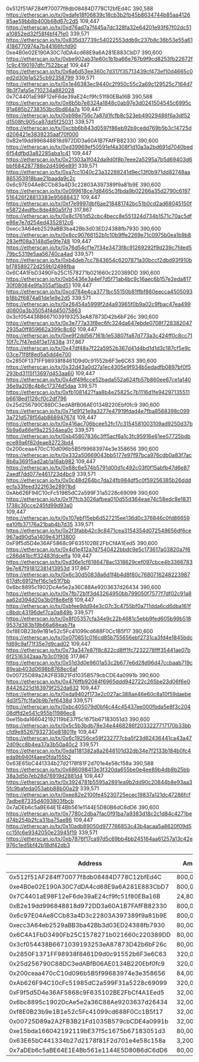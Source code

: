 0x512f51AF284ff70077f8db08484D778C12bfEd4C
    390,588 https://etherscan.io/tx/0xdafe18f06839c18cb3b2fb45b8634744b85aa412685ae59bb8b400b68d67c2d5
    109,447 https://etherscan.io/tx/0xd76ad7a7f445a7dc328fa32e64201e93f67f02dc51a10852ed32f58f4bf47fe0
    339,571 https://etherscan.io/tx/0x835d37739c54022553ddb9c237b8c36b53e55a614186770974a7b44166fcfd90
0xe4B0e02E190A30C7dDA4cd68E9a6A281E883CbD7
    390,600 https://etherscan.io/tx/0xbe902ab31e60c1b1ba66e767b9f9cd8253fb22672f1c9c4190197dfc7522bcaf
    109,447 https://etherscan.io/tx/0x6a6d53ee360c7d317f35713439cf473ef10d4665c0ed2d30b1a525cb92358799
    339,571 https://etherscan.io/tx/0x1e46383ec9440c2f950c55c2a69c129525c7164d79b3f7afa5e710234a882028
0x7C4401aE98F12eF6de39aE24cf9fc51f80EBa16B
    390,588 https://etherscan.io/tx/0x6b5b7e8324a1848c0ab97e3d0241504545c6995c91a685b2738353bc6bd84a7a
    109,447 https://etherscan.io/tx/0xb98e756c7a87d1fcfb8c523eb49029486f6a3df52d1508fc905ca87dd5f25031
    339,571 https://etherscan.io/tx/0xcbb6b843d0597f86eb92b9cedd769b5b3c14725dd206421e3839235aaf70f000
0xB2e19dd996848818d972DD3a60A1B7FAfFB82330
    390,600 https://etherscan.io/tx/0xd39969ef50591ef4a308f1d10a3a2bd691d7040bed6f54dfbd3a82285aba1c41
    109,447 https://etherscan.io/tx/0x21303a1f042da9d0f8b7eee2a5295a7b5d69403d6bbf684287788e2d4596e891
    339,571 https://etherscan.io/tx/0xa7cc1040c23a32288241d9ec13f0b971dd82748aa865353918bae21baada9c2c
0x6c97E04Ae8CCb83a4D3c22803A397389f9a81b9E
    390,600 https://etherscan.io/tx/0x099618ce7d8465c3fbda9b02266a35d2790c6197516426f28813383e95688437
    109,447 https://etherscan.io/tx/0xf7e9997dbf6ae218481742bc51b0cd2ad68045150fe58724edfbc8de480a5f7d
    317,867 https://etherscan.io/tx/0x8c1761d52cbc4becc8e551324d734b1571c70ac5dfe86e7e7d254ed4352812c6
0xecc3A64eb2529aBB3ba42Bb3d03ED24388fb7930
    390,600 https://etherscan.io/tx/0x8cc90766152b1c10b9ffe2269e71c0975b0ea1b9b8283eff08a3148d5e9fe748
    109,447 https://etherscan.io/tx/0x76d54cf1e7f34e3473f8c91269292f9d239c7fded579bc5319e5aa56740ca4ad
    339,571 https://etherscan.io/tx/0xb4deb7cc7843654c6207871a30bccf2dbd93f910bbf78589272d259b12498fba
0x6C4A1FbD3490Fb25C1578271b021660c220389DD
    390,600 https://etherscan.io/tx/0xb5436e3a4ef7d5f71ab4bc9c16aec6b157e2eda81730f08084e9fa355af5bd51
    109,447 https://etherscan.io/tx/0xcd784e4ca3771bc55150b81ffbf860eecca4505093b18b2f6874a61de1e9e2d5
    339,571 https://etherscan.io/tx/0x26454a5999f2d4a93965f0b9a02c9fbac47ea499d0800a3b35054f4d45075863
0x3cf054438B6671039193253eA87873D42b6bF26c
    390,600 https://etherscan.io/tx/0x3e777a33f8ec6fc324da647ebde0708f7283820472935a0ff859662a399c8c60
    109,447 https://etherscan.io/tx/0xe9f2dd567161b1e53807fa87d773a3c424ff0c8cc7110f7c7f47ed4f3e17438a
    317,867 https://etherscan.io/tx/0x47df48a7f22a5952b367d41d4bd1d1d3c187cf5e9c03ce71f8f8ed5a5dd4e700
0x2850F1371FF98938f8461D9d0c91552b6F3e6C63
    390,600 https://etherscan.io/tx/0x32d43a0d27a1ec4305e9f934b5edadfb0897bf0f5293bd3115f13697d453aa60
    109,447 https://etherscan.io/tx/0x4df496cce52bada552a624fb57b860ee67ce1a14036e9a208c4b8c17374d5daa
    339,571 https://etherscan.io/tx/0xfb1081427faa8b4e25825c7b1116d1fe94297135511b6618ed1126cf0c2df796
0x25d256790C88DC3edABfB06AE0134B220Ebf0fc9
    390,600 https://etherscan.io/tx/0x71d9121e9a3277e47919fdad4e7fba8568398c0993a721d578f56ab868947674
    109,447 https://etherscan.io/tx/0x416ac706bcee52fc17c3154581003109ad9250d37b5b9a6a66ef9a22534aea0c
    339,571 https://etherscan.io/tx/0xb45807836c3ff5acf6a1c3fc95916e61ee57725bdbece89a6f82deae82723bd4
0x200ceaa470cC10d096b5B5f99683974e3e358656
    390,600 https://etherscan.io/tx/0x332a50669043bb5177e97f97bca976cdb0a83f7ac8b8a36915ad2ab1a16ab982
    109,447 https://etherscan.io/tx/0x68c6e574b5791d00d1c492c03f0f15abfb47d6e872aedf7dd077e461723d4bc9
    339,571 https://etherscan.io/tx/0x0c48d264bc7da24fb984df5c0f59256385b26dddecfa33feed322f63e28911bd
0xAb626F94C10cFc51985dC2a599F31a5228c69099
    390,600 https://etherscan.io/tx/0x1f7fcb3026afbea010d55d364eae74c58edc8e18311738c30cce245fd99d93a0  
    109,447 https://etherscan.io/tx/0x107ebf15eb6d527215ee136d0c376846c0fd86659ea10fb37176a21bab4b7d35
    339,571 https://etherscan.io/tx/0x2f3fabb42c9c8471cea3154354d072548656df6ce967ad90d5a1409e43f13800
0xF9f5d5D4e36AF5868c9F635102BE2FbCf4A1Eed5
    390,600 https://etherscan.io/tx/0x4d1e412a7d7540422bbdc9e5c173617a03820a7f6c286d41bcff32483fdceffa
    109,447 https://etherscan.io/tx/0xd36e1cf6186478ac1318629cef097cbce4b33667839e7e87f91812381413953d
    317,867 https://etherscan.io/tx/0x6c30d50838a6d1f4b4d8f80c7680716248223987617dfc6912fef16c1e51f7bb
0x6bc8895c1902DcAe5e2a36C88Ae9203637d26434
    390,600 https://etherscan.io/tx/0x7fb72b1f3d43264950bb799050f7577f7df02c91a8aa62d394d20a3b0f8e8ef8
    109,447 https://etherscan.io/tx/0xbfee9dd94e3c07c3c4755bf0a711dda6cd6dba161fc8bdc43196def7ca0a849b
    339,571 https://etherscan.io/tx/0x8f05357cfa34e9c22b4681c5ebb9fed605b99b5189537d383b19b66a68eab7fa
0xf8E0B23b9e1B1e52c5Fc41099cd688F0Cc1B5f17
    390,600 https://etherscan.io/tx/0x070851c016cd85b755656ebf2731ca3fd4e1845bdcfd89c9af71f35e7d9cad02
    109,447 https://etherscan.io/tx/0x73a347e87f8c822cd8ff1fc7232278fff35441ae07b6f2516342aaa7b3c01906
    317,867 https://etherscan.io/tx/0x51d3d0e9601a53c2b677e6d28d96d47ccbaab719c89eab403d0698b8768ec6af
0x00725D89a2A2FB3B21Fd1035B579cbCDE4a0991b
    390,600 https://etherscan.io/tx/0x476ffb92084f6965ddd942722c265be23d06f6e084426221d163979f252da632
    109,447 https://etherscan.io/tx/0xda9402f173e2c027ac388ae46e60c8a10f59daebe4d3f57fc1fa0b9b7ef6438d
    339,571 https://etherscan.io/tx/0xbc405079d0bf4c44c45437ee000fbda5e8f3c20408dffd2e541c955b11986ec8
0xe15bda166042192119bE37f5c1675b67183051d3
    390,600 https://etherscan.io/tx/0x5c5b3bdb78e34e4468286f2033227717170b33bbcfd9e85267932730e81801fe
    109,447 https://etherscan.io/tx/0x6c19256ce59f232777cba5f23d82436441ca43a472d09cc8b4ea37a3b50a40c2
    339,571 https://etherscan.io/tx/0xda1181382a8a2648101d32db34e7f2133b184b0fc4eda9b940f4aee0fda155b2
0x63E65bC441334b27d2178f81F2d701e4e58c158a
    390,588 https://etherscan.io/tx/0x686098413e3f320da655be0e4ee89b4db8b25bb38a3d5b7eb28d76919d2881d4
    109,447 https://etherscan.io/tx/0x3924781b5595a2891ea9b2dd90c20844b8e93aa35fc9bafeda053abb88b00a29
    339,571 https://etherscan.io/tx/0xee82e2100fe45230725ecec19837a121dc47286fcf7adbe87335d4093803fbcb
0x7aDEb6c5aBE64E1E4Bb561e1144E5D80B6dC6dD6
    390,600 https://etherscan.io/tx/0x7780c2dba7fac0f91ba7a9383d18c2c1d84c4271bed74b254b2fca31ba75ae86
    109,447 https://etherscan.io/tx/0x10adb89050d977766853c43b4acaa5a8620f09d5cc15fc6e9342050e23945f19
    339,571 https://etherscan.io/tx/0xb7876f17ca97d5c69bb4bb245164aa61257a13c42e976c1ed5bf42b18df42db3


| Address | Amount, GOL | Proposal | Vote #1 | Vote #2 (transfer) |
|---|---|---|---|---|
| 0x512f51AF284ff70077f8db08484D778C12bfEd4C | 800,000,000,000 | [transaction](https://etherscan.io/tx/0xdafe18f06839c18cb3b2fb45b8634744b85aa412685ae59bb8b400b68d67c2d5) | [transaction](https://etherscan.io/tx/0xd76ad7a7f445a7dc328fa32e64201e93f67f02dc51a10852ed32f58f4bf47fe0) | [transaction](https://etherscan.io/tx/0x835d37739c54022553ddb9c237b8c36b53e55a614186770974a7b44166fcfd90) |
| 0xe4B0e02E190A30C7dDA4cd68E9a6A281E883CbD7 | 800,000,000,000 | [transaction](https://etherscan.io/tx/0xbe902ab31e60c1b1ba66e767b9f9cd8253fb22672f1c9c4190197dfc7522bcaf) | [transaction](https://etherscan.io/tx/0x6a6d53ee360c7d317f35713439cf473ef10d4665c0ed2d30b1a525cb92358799) | [transaction](https://etherscan.io/tx/0x1e46383ec9440c2f950c55c2a69c129525c7164d79b3f7afa5e710234a882028) |
| 0x7C4401aE98F12eF6de39aE24cf9fc51f80EBa16B | 24,800,000,000  | [transaction](https://etherscan.io/tx/0x6b5b7e8324a1848c0ab97e3d0241504545c6995c91a685b2738353bc6bd84a7a) | [transaction](https://etherscan.io/tx/0xb98e756c7a87d1fcfb8c523eb49029486f6a3df52d1508fc905ca87dd5f25031) | [transaction](https://etherscan.io/tx/0xcbb6b843d0597f86eb92b9cedd769b5b3c14725dd206421e3839235aaf70f000) |
| 0xB2e19dd996848818d972DD3a60A1B7FAfFB82330 | 800,000,000,000 | [transaction](https://etherscan.io/tx/0xd39969ef50591ef4a308f1d10a3a2bd691d7040bed6f54dfbd3a82285aba1c41) | [transaction](https://etherscan.io/tx/0x21303a1f042da9d0f8b7eee2a5295a7b5d69403d6bbf684287788e2d4596e891) | [transaction](https://etherscan.io/tx/0xa7cc1040c23a32288241d9ec13f0b971dd82748aa865353918bae21baada9c2c) |
| 0x6c97E04Ae8CCb83a4D3c22803A397389f9a81b9E | 800,000,000,000 | [transaction](https://etherscan.io/tx/0x099618ce7d8465c3fbda9b02266a35d2790c6197516426f28813383e95688437) | [transaction](https://etherscan.io/tx/0xf7e9997dbf6ae218481742bc51b0cd2ad68045150fe58724edfbc8de480a5f7d) | [transaction](https://etherscan.io/tx/0x8c1761d52cbc4becc8e551324d734b1571c70ac5dfe86e7e7d254ed4352812c6) |
| 0xecc3A64eb2529aBB3ba42Bb3d03ED24388fb7930 | 80,000,000,000  | [transaction](https://etherscan.io/tx/0x8cc90766152b1c10b9ffe2269e71c0975b0ea1b9b8283eff08a3148d5e9fe748) | [transaction](https://etherscan.io/tx/0x76d54cf1e7f34e3473f8c91269292f9d239c7fded579bc5319e5aa56740ca4ad) | [transaction](https://etherscan.io/tx/0xb4deb7cc7843654c6207871a30bccf2dbd93f910bbf78589272d259b12498fba) |
| 0x6C4A1FbD3490Fb25C1578271b021660c220389DD | 80,000,000,000  | [transaction](https://etherscan.io/tx/0xb5436e3a4ef7d5f71ab4bc9c16aec6b157e2eda81730f08084e9fa355af5bd51) | [transaction](https://etherscan.io/tx/0xcd784e4ca3771bc55150b81ffbf860eecca4505093b18b2f6874a61de1e9e2d5) | [transaction](https://etherscan.io/tx/0x26454a5999f2d4a93965f0b9a02c9fbac47ea499d0800a3b35054f4d45075863) |
| 0x3cf054438B6671039193253eA87873D42b6bF26c | 80,000,000,000  | [transaction](https://etherscan.io/tx/0x3e777a33f8ec6fc324da647ebde0708f7283820472935a0ff859662a399c8c60) | [transaction](https://etherscan.io/tx/0xe9f2dd567161b1e53807fa87d773a3c424ff0c8cc7110f7c7f47ed4f3e17438a) | [transaction](https://etherscan.io/tx/0x47df48a7f22a5952b367d41d4bd1d1d3c187cf5e9c03ce71f8f8ed5a5dd4e700) |
| 0x2850F1371FF98938f8461D9d0c91552b6F3e6C63 | 320,000,000,000 | [transaction](https://etherscan.io/tx/0x32d43a0d27a1ec4305e9f934b5edadfb0897bf0f5293bd3115f13697d453aa60) | [transaction](https://etherscan.io/tx/0x4df496cce52bada552a624fb57b860ee67ce1a14036e9a208c4b8c17374d5daa) | [transaction](https://etherscan.io/tx/0xfb1081427faa8b4e25825c7b1116d1fe94297135511b6618ed1126cf0c2df796) |
| 0x25d256790C88DC3edABfB06AE0134B220Ebf0fc9 | 320,000,000,000 | [transaction](https://etherscan.io/tx/0x71d9121e9a3277e47919fdad4e7fba8568398c0993a721d578f56ab868947674) | [transaction](https://etherscan.io/tx/0x416ac706bcee52fc17c3154581003109ad9250d37b5b9a6a66ef9a22534aea0c) | [transaction](https://etherscan.io/tx/0xb45807836c3ff5acf6a1c3fc95916e61ee57725bdbece89a6f82deae82723bd4) |
| 0x200ceaa470cC10d096b5B5f99683974e3e358656 | 84,000,000,000  | [transaction](https://etherscan.io/tx/0x332a50669043bb5177e97f97bca976cdb0a83f7ac8b8a36915ad2ab1a16ab982) | [transaction](https://etherscan.io/tx/0x68c6e574b5791d00d1c492c03f0f15abfb47d6e872aedf7dd077e461723d4bc9) | [transaction](https://etherscan.io/tx/0x0c48d264bc7da24fb984df5c0f59256385b26dddecfa33feed322f63e28911bd) |
| 0xAb626F94C10cFc51985dC2a599F31a5228c69099 | 320,000,000,000 | [transaction](https://etherscan.io/tx/0x1f7fcb3026afbea010d55d364eae74c58edc8e18311738c30cce245fd99d93a0) | [transaction](https://etherscan.io/tx/0x107ebf15eb6d527215ee136d0c376846c0fd86659ea10fb37176a21bab4b7d35) | [transaction](https://etherscan.io/tx/0x2f3fabb42c9c8471cea3154354d072548656df6ce967ad90d5a1409e43f13800) |
| 0xF9f5d5D4e36AF5868c9F635102BE2FbCf4A1Eed5 | 32,000,000,000  | [transaction](https://etherscan.io/tx/0x4d1e412a7d7540422bbdc9e5c173617a03820a7f6c286d41bcff32483fdceffa) | [transaction](https://etherscan.io/tx/0xd36e1cf6186478ac1318629cef097cbce4b33667839e7e87f91812381413953d) | [transaction](https://etherscan.io/tx/0x6c30d50838a6d1f4b4d8f80c7680716248223987617dfc6912fef16c1e51f7bb) |
| 0x6bc8895c1902DcAe5e2a36C88Ae9203637d26434 | 32,000,000,000  | [transaction](https://etherscan.io/tx/0x7fb72b1f3d43264950bb799050f7577f7df02c91a8aa62d394d20a3b0f8e8ef8) | [transaction](https://etherscan.io/tx/0xbfee9dd94e3c07c3c4755bf0a711dda6cd6dba161fc8bdc43196def7ca0a849b) | [transaction](https://etherscan.io/tx/0x8f05357cfa34e9c22b4681c5ebb9fed605b99b5189537d383b19b66a68eab7fa) |
| 0xf8E0B23b9e1B1e52c5Fc41099cd688F0Cc1B5f17 | 32,000,000,000  | [transaction](https://etherscan.io/tx/0x070851c016cd85b755656ebf2731ca3fd4e1845bdcfd89c9af71f35e7d9cad02) | [transaction](https://etherscan.io/tx/0x73a347e87f8c822cd8ff1fc7232278fff35441ae07b6f2516342aaa7b3c01906) | [transaction](https://etherscan.io/tx/0x51d3d0e9601a53c2b677e6d28d96d47ccbaab719c89eab403d0698b8768ec6af) |
| 0x00725D89a2A2FB3B21Fd1035B579cbCDE4a0991b | 32,000,000,000  | [transaction](https://etherscan.io/tx/0x476ffb92084f6965ddd942722c265be23d06f6e084426221d163979f252da632) | [transaction](https://etherscan.io/tx/0xda9402f173e2c027ac388ae46e60c8a10f59daebe4d3f57fc1fa0b9b7ef6438d) | [transaction](https://etherscan.io/tx/0xbc405079d0bf4c44c45437ee000fbda5e8f3c20408dffd2e541c955b11986ec8) |
| 0xe15bda166042192119bE37f5c1675b67183051d3 | 80,000,000,000  | [transaction](https://etherscan.io/tx/0x5c5b3bdb78e34e4468286f2033227717170b33bbcfd9e85267932730e81801fe) | [transaction](https://etherscan.io/tx/0x6c19256ce59f232777cba5f23d82436441ca43a472d09cc8b4ea37a3b50a40c2) | [transaction](https://etherscan.io/tx/0xda1181382a8a2648101d32db34e7f2133b184b0fc4eda9b940f4aee0fda155b2) |
| 0x63E65bC441334b27d2178f81F2d701e4e58c158a | 3,200,000,000   | [transaction](https://etherscan.io/tx/0x686098413e3f320da655be0e4ee89b4db8b25bb38a3d5b7eb28d76919d2881d4) | [transaction](https://etherscan.io/tx/0x3924781b5595a2891ea9b2dd90c20844b8e93aa35fc9bafeda053abb88b00a29) | [transaction](https://etherscan.io/tx/0xee82e2100fe45230725ecec19837a121dc47286fcf7adbe87335d4093803fbcb) |
| 0x7aDEb6c5aBE64E1E4Bb561e1144E5D80B6dC6dD6 | 80,000,000,000  | [transaction](https://etherscan.io/tx/0x7780c2dba7fac0f91ba7a9383d18c2c1d84c4271bed74b254b2fca31ba75ae86) | [transaction](https://etherscan.io/tx/0x10adb89050d977766853c43b4acaa5a8620f09d5cc15fc6e9342050e23945f19) | [transaction](https://etherscan.io/tx/0xb7876f17ca97d5c69bb4bb245164aa61257a13c42e976c1ed5bf42b18df42db3) |